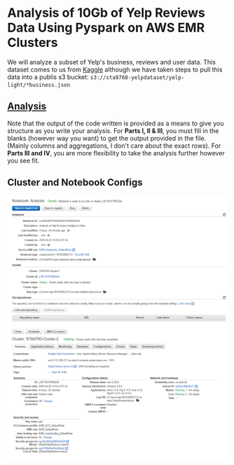 # Analysis of 10Gb of Yelp Reviews Data Using Pyspark on AWS EMR Clusters

We will analyze a subset of Yelp's business, reviews and user data. This dataset comes to us from [Kaggle](https://www.kaggle.com/yelp-dataset/yelp-dataset) although we have taken steps to pull this data into a publis s3 bucket: `s3://sta9760-yelpdataset/yelp-light/*business.json`

## [Analysis](https://github.com/dannyhuang994/sta9760_yelp_analysis/blob/master/Analysis.ipynb)

Note that the output of the code written is provided as a means to give you structure as you write your analysis. For **Parts I, II & III**, you must fill in the blanks (however way you want) to get the output provided in the file. (Mainly columns and aggregations, I don't care about the exact rows). For **Parts III and IV**, you are more flexibility to take the analysis further however you see fit.

## Cluster and Notebook Configs

![notebook](https://github.com/dannyhuang994/sta9760_yelp_analysis/blob/master/Asset/notebook.png?raw=true)
![cluster](https://github.com/dannyhuang994/sta9760_yelp_analysis/blob/master/Asset/cluster%20summary.png?raw=true)
